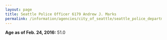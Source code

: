 ```yaml
---
layout: page
title: Seattle Police Officer 6179 Andrew J. Marks
permalink: /information/agencies/city_of_seattle/seattle_police_department/copbook/6179/
---
```


**Age as of Feb. 24, 2016:** 51.0
